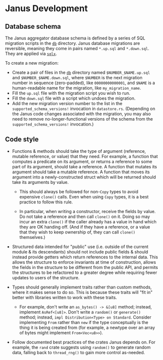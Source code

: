 # Janus Development

## Database schema

The Janus aggregator database schema is defined by a series of SQL migration
scripts in the [`db`](../db) directory. Janus database migrations are
reversible, meaning they come in pairs named `*.up.sql` and `*.down.sql`. They
are applied via [`sqlx`][sqlx-cli].

To create a new migration:

* Create a pair of files in the [`db`](../db) directory named
  `$NUMBER_$NAME.up.sql` and `$NUMBER_$NAME.down.sql`, where `$NUMBER` is the
  next migration number in sequence (zero-padded), like `00000000000001`, and
  `$NAME` is a human-readable name for the migration, like `my_migration_name`.
* Fill the `up.sql` file with the migration script you wish to run.
* Fill the `down.sql` file with a script which undoes the migration.
* Add the new migration version number to the list in the
  `supported_schema_versions!` invocation in `datastore.rs`. (Depending on the
  Janus code changes associated with the migration, you may also need to remove
  no-longer-functional versions of the schema from the
  `supported_schema_versions!` invocation.)

[sqlx-cli]: https://crates.io/crates/sqlx-cli

## Code style

* Functions & methods should take the type of argument (reference, mutable
  reference, or value) that they need. For example, a function that computes a
  predicate on its argument, or returns a reference to some part of its
  argument, should take a reference. A function that mutates its argument should
  take a mutable reference. A function that moves its argument into a
  newly-constructed struct which will be returned should take its arguments by
  value.

  * This should always be followed for non-`Copy` types to avoid expensive
    `clone()` calls. Even when using `Copy` types, it is a best practice to
    follow this rule.

  * In particular, when writing a constructor, receive the fields by value. Do
    not take a reference and then call `clone()` on it. Doing so may incur an
    extra `clone()` if the caller already has a value in hand which they are OK
    handing off. (And if they have a reference, or a value that they wish to
    keep ownership of, they can call `clone()` themselves.)

* Structured data intended for "public" use (i.e. outside of the current module
  & its descendants) should not include public fields & should instead provide
  getters which return references to the internal data. This allows the
  structure to enforce invariants at time of construction, allows the fields in
  the structure to be different from the public API, and permits the structures
  to be refactored to a greater degree while requiring fewer updates to users of
  the structure.

* Types should generally implement traits rather than custom methods, where it
  makes sense to do so. This is because these traits will "fit in" better with
  libraries written to work with these traits.

  * For example, don't write an `as_bytes() -> &[u8]` method; instead, implement
    `AsRef<[u8]>`. Don't write a `random()` or `generate()` method; instead,
    `impl Distribution<Type> on Standard`. Consider implementing `From` rather
    than `new` if the type conceptually is the thing it is being created from
    (for example, a newtype over an array of bytes might implement
    `From<Vec<u8>>`).

* Follow documented best practices of the crates Janus depends on. For example,
  the `rand` crate suggests using `random()` to generate random data, falling
  back to `thread_rng()` to gain more control as-needed.
